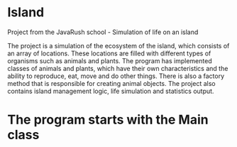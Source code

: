 # Island

Project from the JavaRush school - Simulation of life on an island

The project is a simulation of the ecosystem of the island, which consists of an array of locations.
These locations are filled with different types of organisms such as animals and plants.
The program has implemented classes of animals and plants, which have their own characteristics and the ability to reproduce, eat, move and do other things. 
There is also a factory method that is responsible for creating animal objects. 
The project also contains island management logic, life simulation and statistics output.

# The program starts with the Main class
